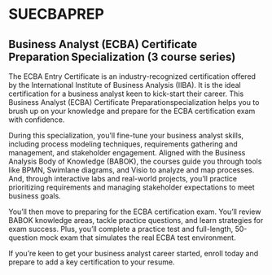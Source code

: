 # SUECBAPREP
## Business Analyst (ECBA) Certificate Preparation Specialization (3 course series)

The ECBA Entry Certificate is an industry-recognized certification offered by the International Institute of Business Analysis (IIBA). It is the ideal certification for a business analyst keen to kick-start their career. This Business Analyst (ECBA) Certificate Preparationspecialization helps you to brush up on your knowledge and prepare for the ECBA certification exam with confidence. 

During this specialization, you’ll fine-tune your business analyst skills, including process modeling techniques, requirements gathering and management, and stakeholder engagement. Aligned with the Business Analysis Body of Knowledge (BABOK), the courses guide you through tools like BPMN, Swimlane diagrams, and Visio to analyze and map processes. And, through interactive labs and real-world projects, you’ll practice prioritizing requirements and managing stakeholder expectations to meet business goals.

You’ll then move to preparing for the ECBA certification exam. You’ll review BABOK knowledge areas, tackle practice questions, and learn strategies for exam success. Plus, you’ll complete a practice test and full-length, 50-question mock exam that simulates the real ECBA test environment.

If you’re keen to get your business analyst career started, enroll today and prepare to add a key certification to your resume.
